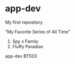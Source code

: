# app-dev
My first repository 

"My Favorite Series of All Time"
1. Spy x Family
2. Fluffy Paradise

app-dev BT503
